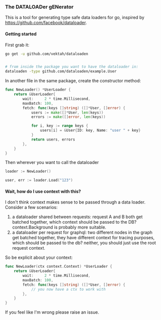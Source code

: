 ### The DATALOADer gENerator

This is a tool for generating type safe data loaders for go, inspired by https://github.com/facebook/dataloader.


#### Getting started

First grab it:
```bash
go get -u github.com/vektah/dataloaden


# from inside the package you want to have the dataloader in:
dataloaden -type github.com/dataloaden/example.User
```

In another file in the same package, create the constructor method:
```go 
func NewLoader() *UserLoader {
	return &UserLoader{
		wait:     2 * time.Millisecond,
		maxBatch: 100,
		fetch: func(keys []string) ([]*User, []error) {
			users := make([]*User, len(keys))
			errors := make([]error, len(keys))

			for i, key := range keys {
				users[i] = &User{ID: key, Name: "user " + key}
			}
			return users, errors
		},
	}
}
``` 

Then wherever you want to call the dataloader
```go
loader := NewLoader()

user, err := loader.Load("123")
``` 

#### Wait, how do I use context with this?

I don't think context makes sense to be passed through a data loader. Consider a few scenarios:
1. a dataloader shared between requests: request A and B both get batched together, which context should be passed to the DB? context.Background is probably more suitable.
2. a dataloader per request for graphql: two different nodes in the graph get batched together, they have different context for tracing purposes, which should be passed to the db? neither, you should just use the root request context. 


So be explicit about your context:
```go
func NewLoader(ctx context.Context) *UserLoader {
	return &UserLoader{
		wait:     2 * time.Millisecond,
		maxBatch: 100,
		fetch: func(keys []string) ([]*User, []error) {
			// you now have a ctx to work with 
		},
	}
}
```

If you feel like I'm wrong please raise an issue.